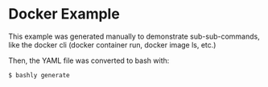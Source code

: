 Docker Example
==================================================

This example was generated manually to demonstrate sub-sub-commands, like
the docker cli (docker container run, docker image ls, etc.)

Then, the YAML file was converted to bash with:

    $ bashly generate
